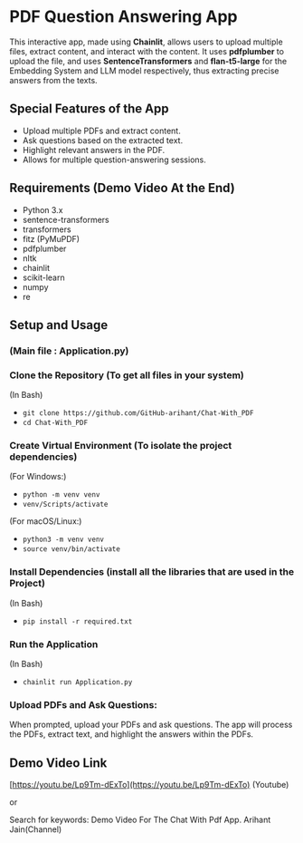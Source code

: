 # PDF Question Answering App 

This interactive app, made using **Chainlit**, allows users to upload multiple files, extract content, and interact with the content. It uses **pdfplumber** to upload the file, and uses **SentenceTransformers** and **flan-t5-large** for the Embedding System and LLM model respectively, thus extracting precise answers from the texts.

## Special Features of the App

- Upload multiple PDFs and extract content.
- Ask questions based on the extracted text.
- Highlight relevant answers in the PDF.
- Allows for multiple question-answering sessions.

## Requirements (Demo Video At the End)

- Python 3.x
- sentence-transformers
- transformers
- fitz (PyMuPDF)
- pdfplumber
- nltk
- chainlit
- scikit-learn
- numpy
- re

## Setup and Usage 

### (Main file : Application.py)

### Clone the Repository (To get all files in your system)

(In Bash)
- `git clone https://github.com/GitHub-arihant/Chat-With_PDF`
- `cd Chat-With_PDF`

### Create Virtual Environment (To isolate the project dependencies)

(For Windows:)
- `python -m venv venv`
- `venv/Scripts/activate`

(For macOS/Linux:)
- `python3 -m venv venv`
- `source venv/bin/activate`

### Install Dependencies (install all the libraries that are used in the Project)

(In Bash)
- `pip install -r required.txt`

### Run the Application

(In Bash)
- `chainlit run Application.py`

### Upload PDFs and Ask Questions:

When prompted, upload your PDFs and ask questions. The app will process the PDFs, extract text, and highlight the answers within the PDFs.

## Demo Video Link

[https://youtu.be/Lp9Tm-dExTo](https://youtu.be/Lp9Tm-dExTo) (Youtube)

or 

Search for keywords: Demo Video For The Chat With Pdf App. Arihant Jain(Channel)

